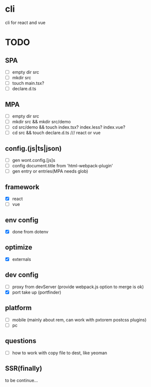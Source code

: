# cli
cli for react and vue

# TODO
## SPA
- [ ]  empty dir src
- [ ]  mkdir src
- [ ]  touch main.tsx?
- [ ]  declare.d.ts
## MPA
- [ ]  empty dir src
- [ ]  mkdir src && mkdir src/demo
- [ ]  cd src/demo && touch index.tsx? index.less? index.vue?
- [ ]  cd src && touch declare.d.ts /// react or vue

## config.(js|ts|json)
- [ ]  gen wont.config.[js]s
- [ ]  config document.title from 'html-webpack-plugin'
- [ ]  gen entry or entries(MPA needs glob)

## framework
- [x]  react
- [ ]  vue

## env config
- [x]  done from dotenv

## optimize
- [x]  externals

## dev config
- [ ]  proxy from devServer (provide webpack.js option to merge is ok)
- [x]  port take up (portfinder)

## platform
- [ ]  mobile (mainly about rem, can work with pxtorem postcss plugins)
- [ ]  pc

## questions
- [ ]  how to work with copy file to dest, like yeoman

## SSR(finally)
to be continue…